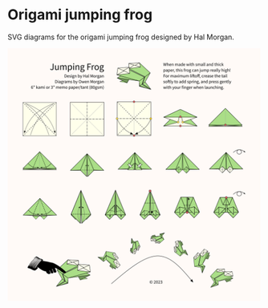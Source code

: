 # Origami jumping frog

SVG diagrams for the origami jumping frog designed by Hal Morgan.

![Origami jumping frog diagrams](origami-frog-diagram_5.0.png?raw=true "Origami jumping frog diagrams")

